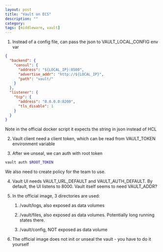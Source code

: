 ```yaml
---
layout: post
title: "Vault on ECS" 
description: ""
category: 
tags: [middleware, vault]
---
```


1. Instead of a config file, can pass the json to VAULT_LOCAL_CONFIG env var

```json
{
  "backend": {
    "consul": {
      "address": "${LOCAL_IP}:8500",
      "advertise_addr": "http://${LOCAL_IP}",
      "path": "vault/"
    }
  },
  "listener": {
    "tcp": {
      "address": "0.0.0.0:8200",
      "tls_disable": 1
    }
  }
}
```
Note in the official docker script it expects the string in json instead of HCL

2. Vault client need a client token, which can be read from VAULT_TOKEN environment variable

3. After we unseal, we can auth with root token

```bash
vault auth $ROOT_TOKEN
```

We also need to create policy for the team to use.

4. Vault UI needs VAULT_URL_DEFAULT and VAULT_AUTH_DEFAULT. By default, the UI listens to 8000. Vault itself seems to need VAULT_ADDR?

5. In the official image, 3 directories are used:

	1. /vault/logs, also exposed as data volumes

	2. /vault/files, also exposed as data volumes. Potentially long running states there.

	3. /vault/config, NOT exposed as data volume

6. The official image does not init or unseal the vault - you have to do it yourself
